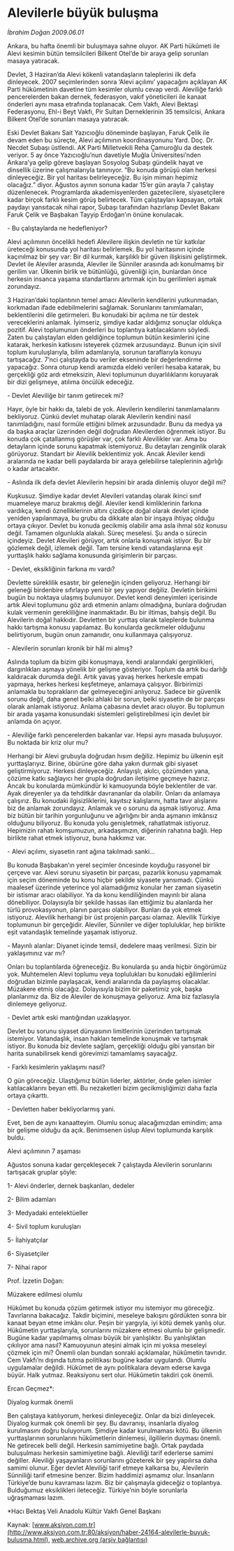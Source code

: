 # Alevilerle büyük buluşma

*İbrahim Doğan 2009.06.01*

<div class="news-detail-text-todays">
 <div>
 </div>
 <div>
 </div>
 <div id="newsSpot">
  <font class="detail-spot">
   Ankara, bu hafta önemli bir buluşmaya sahne oluyor. AK Parti hükûmeti ile Alevi kesimin bütün temsilcileri Bilkent Otel’de bir araya gelip sorunları masaya yatıracak.
  </font>
 </div>
 <div id="newsText">
  <font class="detail-text">
   <!--[if gte mso 9]><xml>  <w:WordDocument>   <w:View>Normal</w:View>   <w:Zoom>0</w:Zoom>   <w:TrackMoves/>   <w:TrackFormatting/>   <w:HyphenationZone>21</w:HyphenationZone>   <w:PunctuationKerning/>   <w:ValidateAgainstSchemas/>   <w:SaveIfXMLInvalid>false</w:SaveIfXMLInvalid>   <w:IgnoreMixedContent>false</w:IgnoreMixedContent>   <w:AlwaysShowPlaceholderText>false</w:AlwaysShowPlaceholderText>   <w:DoNotPromoteQF/>   <w:LidThemeOther>TR</w:LidThemeOther>   <w:LidThemeAsian>X-NONE</w:LidThemeAsian>   <w:LidThemeComplexScript>X-NONE</w:LidThemeComplexScript>   <w:Compatibility>    <w:BreakWrappedTables/>    <w:SnapToGridInCell/>    <w:WrapTextWithPunct/>    <w:UseAsianBreakRules/>    <w:DontGrowAutofit/>    <w:SplitPgBreakAndParaMark/>    <w:DontVertAlignCellWithSp/>    <w:DontBreakConstrainedForcedTables/>    <w:DontVertAlignInTxbx/>    <w:Word11KerningPairs/>    <w:CachedColBalance/>   </w:Compatibility>   <w:BrowserLevel>MicrosoftInternetExplorer4</w:BrowserLevel>   <m:mathPr>    <m:mathFont m:val="Cambria Math"/>    <m:brkBin m:val="before"/>    <m:brkBinSub m:val="&#45;-"/>    <m:smallFrac m:val="off"/>    <m:dispDef/>    <m:lMargin m:val="0"/>    <m:rMargin m:val="0"/>    <m:defJc m:val="centerGroup"/>    <m:wrapIndent m:val="1440"/>    <m:intLim m:val="subSup"/>    <m:naryLim m:val="undOvr"/>   </m:mathPr></w:WordDocument> </xml><![endif]-->
   <!--[if gte mso 9]><xml>  <w:LatentStyles DefLockedState="false" DefUnhideWhenUsed="true"   DefSemiHidden="true" DefQFormat="false" DefPriority="99"   LatentStyleCount="267">   <w:LsdException Locked="false" Priority="0" SemiHidden="false"    UnhideWhenUsed="false" QFormat="true" Name="Normal"/>   <w:LsdException Locked="false" Priority="9" SemiHidden="false"    UnhideWhenUsed="false" QFormat="true" Name="heading 1"/>   <w:LsdException Locked="false" Priority="9" QFormat="true" Name="heading 2"/>   <w:LsdException Locked="false" Priority="9" QFormat="true" Name="heading 3"/>   <w:LsdException Locked="false" Priority="9" QFormat="true" Name="heading 4"/>   <w:LsdException Locked="false" Priority="9" QFormat="true" Name="heading 5"/>   <w:LsdException Locked="false" Priority="9" QFormat="true" Name="heading 6"/>   <w:LsdException Locked="false" Priority="9" QFormat="true" Name="heading 7"/>   <w:LsdException Locked="false" Priority="9" QFormat="true" Name="heading 8"/>   <w:LsdException Locked="false" Priority="9" QFormat="true" Name="heading 9"/>   <w:LsdException Locked="false" Priority="39" Name="toc 1"/>   <w:LsdException Locked="false" Priority="39" Name="toc 2"/>   <w:LsdException Locked="false" Priority="39" Name="toc 3"/>   <w:LsdException Locked="false" Priority="39" Name="toc 4"/>   <w:LsdException Locked="false" Priority="39" Name="toc 5"/>   <w:LsdException Locked="false" Priority="39" Name="toc 6"/>   <w:LsdException Locked="false" Priority="39" Name="toc 7"/>   <w:LsdException Locked="false" Priority="39" Name="toc 8"/>   <w:LsdException Locked="false" Priority="39" Name="toc 9"/>   <w:LsdException Locked="false" Priority="35" QFormat="true" Name="caption"/>   <w:LsdException Locked="false" Priority="10" SemiHidden="false"    UnhideWhenUsed="false" QFormat="true" Name="Title"/>   <w:LsdException Locked="false" Priority="1" Name="Default Paragraph Font"/>   <w:LsdException Locked="false" Priority="11" SemiHidden="false"    UnhideWhenUsed="false" QFormat="true" Name="Subtitle"/>   <w:LsdException Locked="false" Priority="22" SemiHidden="false"    UnhideWhenUsed="false" QFormat="true" Name="Strong"/>   <w:LsdException Locked="false" Priority="20" SemiHidden="false"    UnhideWhenUsed="false" QFormat="true" Name="Emphasis"/>   <w:LsdException Locked="false" Priority="59" SemiHidden="false"    UnhideWhenUsed="false" Name="Table Grid"/>   <w:LsdException Locked="false" UnhideWhenUsed="false" Name="Placeholder Text"/>   <w:LsdException Locked="false" Priority="1" SemiHidden="false"    UnhideWhenUsed="false" QFormat="true" Name="No Spacing"/>   <w:LsdException Locked="false" Priority="60" SemiHidden="false"    UnhideWhenUsed="false" Name="Light Shading"/>   <w:LsdException Locked="false" Priority="61" SemiHidden="false"    UnhideWhenUsed="false" Name="Light List"/>   <w:LsdException Locked="false" Priority="62" SemiHidden="false"    UnhideWhenUsed="false" Name="Light Grid"/>   <w:LsdException Locked="false" Priority="63" SemiHidden="false"    UnhideWhenUsed="false" Name="Medium Shading 1"/>   <w:LsdException Locked="false" Priority="64" SemiHidden="false"    UnhideWhenUsed="false" Name="Medium Shading 2"/>   <w:LsdException Locked="false" Priority="65" SemiHidden="false"    UnhideWhenUsed="false" Name="Medium List 1"/>   <w:LsdException Locked="false" Priority="66" SemiHidden="false"    UnhideWhenUsed="false" Name="Medium List 2"/>   <w:LsdException Locked="false" Priority="67" SemiHidden="false"    UnhideWhenUsed="false" Name="Medium Grid 1"/>   <w:LsdException Locked="false" Priority="68" SemiHidden="false"    UnhideWhenUsed="false" Name="Medium Grid 2"/>   <w:LsdException Locked="false" Priority="69" SemiHidden="false"    UnhideWhenUsed="false" Name="Medium Grid 3"/>   <w:LsdException Locked="false" Priority="70" SemiHidden="false"    UnhideWhenUsed="false" Name="Dark List"/>   <w:LsdException Locked="false" Priority="71" SemiHidden="false"    UnhideWhenUsed="false" Name="Colorful Shading"/>   <w:LsdException Locked="false" Priority="72" SemiHidden="false"    UnhideWhenUsed="false" Name="Colorful List"/>   <w:LsdException Locked="false" Priority="73" SemiHidden="false"    UnhideWhenUsed="false" Name="Colorful Grid"/>   <w:LsdException Locked="false" Priority="60" SemiHidden="false"    UnhideWhenUsed="false" Name="Light Shading Accent 1"/>   <w:LsdException Locked="false" Priority="61" SemiHidden="false"    UnhideWhenUsed="false" Name="Light List Accent 1"/>   <w:LsdException Locked="false" Priority="62" SemiHidden="false"    UnhideWhenUsed="false" Name="Light Grid Accent 1"/>   <w:LsdException Locked="false" Priority="63" SemiHidden="false"    UnhideWhenUsed="false" Name="Medium Shading 1 Accent 1"/>   <w:LsdException Locked="false" Priority="64" SemiHidden="false"    UnhideWhenUsed="false" Name="Medium Shading 2 Accent 1"/>   <w:LsdException Locked="false" Priority="65" SemiHidden="false"    UnhideWhenUsed="false" Name="Medium List 1 Accent 1"/>   <w:LsdException Locked="false" UnhideWhenUsed="false" Name="Revision"/>   <w:LsdException Locked="false" Priority="34" SemiHidden="false"    UnhideWhenUsed="false" QFormat="true" Name="List Paragraph"/>   <w:LsdException Locked="false" Priority="29" SemiHidden="false"    UnhideWhenUsed="false" QFormat="true" Name="Quote"/>   <w:LsdException Locked="false" Priority="30" SemiHidden="false"    UnhideWhenUsed="false" QFormat="true" Name="Intense Quote"/>   <w:LsdException Locked="false" Priority="66" SemiHidden="false"    UnhideWhenUsed="false" Name="Medium List 2 Accent 1"/>   <w:LsdException Locked="false" Priority="67" SemiHidden="false"    UnhideWhenUsed="false" Name="Medium Grid 1 Accent 1"/>   <w:LsdException Locked="false" Priority="68" SemiHidden="false"    UnhideWhenUsed="false" Name="Medium Grid 2 Accent 1"/>   <w:LsdException Locked="false" Priority="69" SemiHidden="false"    UnhideWhenUsed="false" Name="Medium Grid 3 Accent 1"/>   <w:LsdException Locked="false" Priority="70" SemiHidden="false"    UnhideWhenUsed="false" Name="Dark List Accent 1"/>   <w:LsdException Locked="false" Priority="71" SemiHidden="false"    UnhideWhenUsed="false" Name="Colorful Shading Accent 1"/>   <w:LsdException Locked="false" Priority="72" SemiHidden="false"    UnhideWhenUsed="false" Name="Colorful List Accent 1"/>   <w:LsdException Locked="false" Priority="73" SemiHidden="false"    UnhideWhenUsed="false" Name="Colorful Grid Accent 1"/>   <w:LsdException Locked="false" Priority="60" SemiHidden="false"    UnhideWhenUsed="false" Name="Light Shading Accent 2"/>   <w:LsdException Locked="false" Priority="61" SemiHidden="false"    UnhideWhenUsed="false" Name="Light List Accent 2"/>   <w:LsdException Locked="false" Priority="62" SemiHidden="false"    UnhideWhenUsed="false" Name="Light Grid Accent 2"/>   <w:LsdException Locked="false" Priority="63" SemiHidden="false"    UnhideWhenUsed="false" Name="Medium Shading 1 Accent 2"/>   <w:LsdException Locked="false" Priority="64" SemiHidden="false"    UnhideWhenUsed="false" Name="Medium Shading 2 Accent 2"/>   <w:LsdException Locked="false" Priority="65" SemiHidden="false"    UnhideWhenUsed="false" Name="Medium List 1 Accent 2"/>   <w:LsdException Locked="false" Priority="66" SemiHidden="false"    UnhideWhenUsed="false" Name="Medium List 2 Accent 2"/>   <w:LsdException Locked="false" Priority="67" SemiHidden="false"    UnhideWhenUsed="false" Name="Medium Grid 1 Accent 2"/>   <w:LsdException Locked="false" Priority="68" SemiHidden="false"    UnhideWhenUsed="false" Name="Medium Grid 2 Accent 2"/>   <w:LsdException Locked="false" Priority="69" SemiHidden="false"    UnhideWhenUsed="false" Name="Medium Grid 3 Accent 2"/>   <w:LsdException Locked="false" Priority="70" SemiHidden="false"    UnhideWhenUsed="false" Name="Dark List Accent 2"/>   <w:LsdException Locked="false" Priority="71" SemiHidden="false"    UnhideWhenUsed="false" Name="Colorful Shading Accent 2"/>   <w:LsdException Locked="false" Priority="72" SemiHidden="false"    UnhideWhenUsed="false" Name="Colorful List Accent 2"/>   <w:LsdException Locked="false" Priority="73" SemiHidden="false"    UnhideWhenUsed="false" Name="Colorful Grid Accent 2"/>   <w:LsdException Locked="false" Priority="60" SemiHidden="false"    UnhideWhenUsed="false" Name="Light Shading Accent 3"/>   <w:LsdException Locked="false" Priority="61" SemiHidden="false"    UnhideWhenUsed="false" Name="Light List Accent 3"/>   <w:LsdException Locked="false" Priority="62" SemiHidden="false"    UnhideWhenUsed="false" Name="Light Grid Accent 3"/>   <w:LsdException Locked="false" Priority="63" SemiHidden="false"    UnhideWhenUsed="false" Name="Medium Shading 1 Accent 3"/>   <w:LsdException Locked="false" Priority="64" SemiHidden="false"    UnhideWhenUsed="false" Name="Medium Shading 2 Accent 3"/>   <w:LsdException Locked="false" Priority="65" SemiHidden="false"    UnhideWhenUsed="false" Name="Medium List 1 Accent 3"/>   <w:LsdException Locked="false" Priority="66" SemiHidden="false"    UnhideWhenUsed="false" Name="Medium List 2 Accent 3"/>   <w:LsdException Locked="false" Priority="67" SemiHidden="false"    UnhideWhenUsed="false" Name="Medium Grid 1 Accent 3"/>   <w:LsdException Locked="false" Priority="68" SemiHidden="false"    UnhideWhenUsed="false" Name="Medium Grid 2 Accent 3"/>   <w:LsdException Locked="false" Priority="69" SemiHidden="false"    UnhideWhenUsed="false" Name="Medium Grid 3 Accent 3"/>   <w:LsdException Locked="false" Priority="70" SemiHidden="false"    UnhideWhenUsed="false" Name="Dark List Accent 3"/>   <w:LsdException Locked="false" Priority="71" SemiHidden="false"    UnhideWhenUsed="false" Name="Colorful Shading Accent 3"/>   <w:LsdException Locked="false" Priority="72" SemiHidden="false"    UnhideWhenUsed="false" Name="Colorful List Accent 3"/>   <w:LsdException Locked="false" Priority="73" SemiHidden="false"    UnhideWhenUsed="false" Name="Colorful Grid Accent 3"/>   <w:LsdException Locked="false" Priority="60" SemiHidden="false"    UnhideWhenUsed="false" Name="Light Shading Accent 4"/>   <w:LsdException Locked="false" Priority="61" SemiHidden="false"    UnhideWhenUsed="false" Name="Light List Accent 4"/>   <w:LsdException Locked="false" Priority="62" SemiHidden="false"    UnhideWhenUsed="false" Name="Light Grid Accent 4"/>   <w:LsdException Locked="false" Priority="63" SemiHidden="false"    UnhideWhenUsed="false" Name="Medium Shading 1 Accent 4"/>   <w:LsdException Locked="false" Priority="64" SemiHidden="false"    UnhideWhenUsed="false" Name="Medium Shading 2 Accent 4"/>   <w:LsdException Locked="false" Priority="65" SemiHidden="false"    UnhideWhenUsed="false" Name="Medium List 1 Accent 4"/>   <w:LsdException Locked="false" Priority="66" SemiHidden="false"    UnhideWhenUsed="false" Name="Medium List 2 Accent 4"/>   <w:LsdException Locked="false" Priority="67" SemiHidden="false"    UnhideWhenUsed="false" Name="Medium Grid 1 Accent 4"/>   <w:LsdException Locked="false" Priority="68" SemiHidden="false"    UnhideWhenUsed="false" Name="Medium Grid 2 Accent 4"/>   <w:LsdException Locked="false" Priority="69" SemiHidden="false"    UnhideWhenUsed="false" Name="Medium Grid 3 Accent 4"/>   <w:LsdException Locked="false" Priority="70" SemiHidden="false"    UnhideWhenUsed="false" Name="Dark List Accent 4"/>   <w:LsdException Locked="false" Priority="71" SemiHidden="false"    UnhideWhenUsed="false" Name="Colorful Shading Accent 4"/>   <w:LsdException Locked="false" Priority="72" SemiHidden="false"    UnhideWhenUsed="false" Name="Colorful List Accent 4"/>   <w:LsdException Locked="false" Priority="73" SemiHidden="false"    UnhideWhenUsed="false" Name="Colorful Grid Accent 4"/>   <w:LsdException Locked="false" Priority="60" SemiHidden="false"    UnhideWhenUsed="false" Name="Light Shading Accent 5"/>   <w:LsdException Locked="false" Priority="61" SemiHidden="false"    UnhideWhenUsed="false" Name="Light List Accent 5"/>   <w:LsdException Locked="false" Priority="62" SemiHidden="false"    UnhideWhenUsed="false" Name="Light Grid Accent 5"/>   <w:LsdException Locked="false" Priority="63" SemiHidden="false"    UnhideWhenUsed="false" Name="Medium Shading 1 Accent 5"/>   <w:LsdException Locked="false" Priority="64" SemiHidden="false"    UnhideWhenUsed="false" Name="Medium Shading 2 Accent 5"/>   <w:LsdException Locked="false" Priority="65" SemiHidden="false"    UnhideWhenUsed="false" Name="Medium List 1 Accent 5"/>   <w:LsdException Locked="false" Priority="66" SemiHidden="false"    UnhideWhenUsed="false" Name="Medium List 2 Accent 5"/>   <w:LsdException Locked="false" Priority="67" SemiHidden="false"    UnhideWhenUsed="false" Name="Medium Grid 1 Accent 5"/>   <w:LsdException Locked="false" Priority="68" SemiHidden="false"    UnhideWhenUsed="false" Name="Medium Grid 2 Accent 5"/>   <w:LsdException Locked="false" Priority="69" SemiHidden="false"    UnhideWhenUsed="false" Name="Medium Grid 3 Accent 5"/>   <w:LsdException Locked="false" Priority="70" SemiHidden="false"    UnhideWhenUsed="false" Name="Dark List Accent 5"/>   <w:LsdException Locked="false" Priority="71" SemiHidden="false"    UnhideWhenUsed="false" Name="Colorful Shading Accent 5"/>   <w:LsdException Locked="false" Priority="72" SemiHidden="false"    UnhideWhenUsed="false" Name="Colorful List Accent 5"/>   <w:LsdException Locked="false" Priority="73" SemiHidden="false"    UnhideWhenUsed="false" Name="Colorful Grid Accent 5"/>   <w:LsdException Locked="false" Priority="60" SemiHidden="false"    UnhideWhenUsed="false" Name="Light Shading Accent 6"/>   <w:LsdException Locked="false" Priority="61" SemiHidden="false"    UnhideWhenUsed="false" Name="Light List Accent 6"/>   <w:LsdException Locked="false" Priority="62" SemiHidden="false"    UnhideWhenUsed="false" Name="Light Grid Accent 6"/>   <w:LsdException Locked="false" Priority="63" SemiHidden="false"    UnhideWhenUsed="false" Name="Medium Shading 1 Accent 6"/>   <w:LsdException Locked="false" Priority="64" SemiHidden="false"    UnhideWhenUsed="false" Name="Medium Shading 2 Accent 6"/>   <w:LsdException Locked="false" Priority="65" SemiHidden="false"    UnhideWhenUsed="false" Name="Medium List 1 Accent 6"/>   <w:LsdException Locked="false" Priority="66" SemiHidden="false"    UnhideWhenUsed="false" Name="Medium List 2 Accent 6"/>   <w:LsdException Locked="false" Priority="67" SemiHidden="false"    UnhideWhenUsed="false" Name="Medium Grid 1 Accent 6"/>   <w:LsdException Locked="false" Priority="68" SemiHidden="false"    UnhideWhenUsed="false" Name="Medium Grid 2 Accent 6"/>   <w:LsdException Locked="false" Priority="69" SemiHidden="false"    UnhideWhenUsed="false" Name="Medium Grid 3 Accent 6"/>   <w:LsdException Locked="false" Priority="70" SemiHidden="false"    UnhideWhenUsed="false" Name="Dark List Accent 6"/>   <w:LsdException Locked="false" Priority="71" SemiHidden="false"    UnhideWhenUsed="false" Name="Colorful Shading Accent 6"/>   <w:LsdException Locked="false" Priority="72" SemiHidden="false"    UnhideWhenUsed="false" Name="Colorful List Accent 6"/>   <w:LsdException Locked="false" Priority="73" SemiHidden="false"    UnhideWhenUsed="false" Name="Colorful Grid Accent 6"/>   <w:LsdException Locked="false" Priority="19" SemiHidden="false"    UnhideWhenUsed="false" QFormat="true" Name="Subtle Emphasis"/>   <w:LsdException Locked="false" Priority="21" SemiHidden="false"    UnhideWhenUsed="false" QFormat="true" Name="Intense Emphasis"/>   <w:LsdException Locked="false" Priority="31" SemiHidden="false"    UnhideWhenUsed="false" QFormat="true" Name="Subtle Reference"/>   <w:LsdException Locked="false" Priority="32" SemiHidden="false"    UnhideWhenUsed="false" QFormat="true" Name="Intense Reference"/>   <w:LsdException Locked="false" Priority="33" SemiHidden="false"    UnhideWhenUsed="false" QFormat="true" Name="Book Title"/>   <w:LsdException Locked="false" Priority="37" Name="Bibliography"/>   <w:LsdException Locked="false" Priority="39" QFormat="true" Name="TOC Heading"/>  </w:LatentStyles> </xml><![endif]-->
   <!--  /* Style Definitions */  p.MsoNormal, li.MsoNormal, div.MsoNormal 	{mso-style-unhide:no; 	mso-style-qformat:yes; 	mso-style-parent:""; 	margin:0cm; 	margin-bottom:.0001pt; 	mso-pagination:widow-orphan; 	font-size:12.0pt; 	font-family:"Times New Roman","serif"; 	mso-fareast-font-family:"Times New Roman";} .MsoChpDefault 	{mso-style-type:export-only; 	mso-default-props:yes; 	font-size:10.0pt; 	mso-ansi-font-size:10.0pt; 	mso-bidi-font-size:10.0pt;} @page Section1 	{size:612.0pt 792.0pt; 	margin:70.85pt 70.85pt 70.85pt 70.85pt; 	mso-header-margin:35.4pt; 	mso-footer-margin:35.4pt; 	mso-paper-source:0;} div.Section1 	{page:Section1;} -->
   <!--[if gte mso 10]> <style>  /* Style Definitions */  table.MsoNormalTable 	{mso-style-name:"Normal Tablo"; 	mso-tstyle-rowband-size:0; 	mso-tstyle-colband-size:0; 	mso-style-noshow:yes; 	mso-style-priority:99; 	mso-style-qformat:yes; 	mso-style-parent:""; 	mso-padding-alt:0cm 5.4pt 0cm 5.4pt; 	mso-para-margin:0cm; 	mso-para-margin-bottom:.0001pt; 	mso-pagination:widow-orphan; 	font-size:11.0pt; 	font-family:"Calibri","sans-serif"; 	mso-ascii-font-family:Calibri; 	mso-ascii-theme-font:minor-latin; 	mso-fareast-font-family:"Times New Roman"; 	mso-fareast-theme-font:minor-fareast; 	mso-hansi-font-family:Calibri; 	mso-hansi-theme-font:minor-latin; 	mso-bidi-font-family:"Times New Roman"; 	mso-bidi-theme-font:minor-bidi;} </style> <![endif]-->
   <p class="MsoNormal">
    Devlet, 3 Haziran’da Alevi kökenli vatandaşların taleplerini ilk defa dinleyecek. 2007 seçimlerinden sonra ‘Alevi açılımı’ yapacağını açıklayan AK Parti hükûmetinin davetine tüm kesimler olumlu cevap verdi. Aleviliğe farklı pencerelerden bakan dernek, federasyon, vakıf yöneticileri ile kanaat önderleri aynı masa etrafında toplanacak. Cem Vakfı, Alevi Bektaşi Federasyonu, Ehl-i Beyt Vakfı, Pir Sultan Derneklerinin 35 temsilcisi, Ankara Bilkent Otel’de sorunları masaya yatıracak.
   </p>
   <p class="MsoNormal">
    Eski Devlet Bakanı Sait Yazıcıoğlu döneminde başlayan, Faruk Çelik ile devam eden bu süreçte, Alevi açılımının koordinasyonunu Yard. Doç. Dr. Necdet Subaşı üstlendi. AK Parti Milletvekili Reha Çamuroğlu da destek veriyor. 5 ay önce Yazıcıoğlu’nun davetiyle Muğla Üniversitesi’nden Ankara’ya gelip göreve başlayan Sosyolog Subaşı gündelik hayat ve dinsellik üzerine çalışmalarıyla tanınıyor. “Bu konuda görüşü olan herkesi dinleyeceğiz. Bir yol haritası belirleyeceğiz. Bu işin mimarı hepimiz olacağız.” diyor. Ağustos ayının sonuna kadar 15’er gün arayla 7 çalıştay düzenlenecek. Programlarda akademisyenlerden gazetecilere, siyasetçilere kadar birçok farklı kesim görüş belirtecek. Tüm çalıştayları kapsayan, ortak paydayı yansıtacak nihai rapor, Subaşı tarafından
    <span>
    </span>
    hazırlanıp Devlet Bakanı Faruk Çelik ve Başbakan Tayyip Erdoğan’ın önüne konulacak.
   </p>
   <p class="MsoNormal">
    - Bu çalıştaylarda ne hedefleniyor?
   </p>
   <p class="MsoNormal">
    Alevi açılımının öncelikli hedefi Alevilere ilişkin devletin ne tür katkılar üreteceği konusunda yol haritası belirlemek. Bu yol haritasının içinde kaçınılmaz bir şey var: Bir dil kurmak, karşılıklı bir güven ilişkisini geliştirmek. Devlet ile Aleviler arasında, Aleviler ile Sünniler arasında adı konulmamış bir gerilim var. Ülkenin birlik ve bütünlüğü, güvenliği için, bunlardan önce herkesin insanca yaşama standartlarını artırmak için bu gerilimleri aşmak zorundayız.
   </p>
   <p class="MsoNormal">
    <span>
    </span>
    3 Haziran’daki toplantının temel amacı Alevilerin kendilerini yutkunmadan, korkmadan ifade edebilmelerini sağlamak. Sorunlarını tanımlamaları, beklentilerini dile getirmeleri. Bu konudaki bir açılıma ne tür destek vereceklerini anlamak. İyimseriz, şimdiye kadar aldığımız sonuçlar oldukça pozitif. Alevi toplumunun önderleri bu toplantıya katılacaklarını söyledi. Zaten bu çalıştayları elden geldiğince toplumun bütün kesimlerini içine katarak, herkesin katkısını isteyerek çözmek arzusundayız. Bunun için sivil toplum kuruluşlarıyla, bilim adamlarıyla, sorunun taraflarıyla konuyu tartışacağız. 7’nci çalıştayda bu veriler ekseninde bir değerlendirme yapacağız. Sonra oturup kendi aramızda eldeki verileri hesaba katarak, bu gerçekliği göz ardı etmeksizin, Alevi toplumunun duyarlılıklarını koruyarak bir dizi gelişmeye, atılıma öncülük edeceğiz.
   </p>
   <p class="MsoNormal">
    <span>
    </span>
    - Devlet Aleviliğe bir tanım getirecek mi?
   </p>
   <p class="MsoNormal">
    Hayır, öyle bir hakkı da, talebi de yok. Alevilerin kendilerini tanımlamalarını bekliyoruz. Çünkü devlet muhatap olarak Alevilerin kendini nasıl tanımladığını, nasıl formüle ettiğini bilmek arzusundadır. Bunu da medya ya da başka araçlar üzerinden değil doğrudan Alevilerden öğrenmek istiyor. Bu konuda çok çatallanmış görüşler var, çok farklı Alevilikler var. Ama bu detayların içinde sorunu kapatmak istemiyoruz. Bu detayları zenginlik olarak görüyoruz. Standart bir Alevilik beklentimiz yok. Ancak Aleviler kendi aralarında ne kadar belli paydalarda bir araya gelebilirse taleplerinin ağırlığı o kadar artacaktır.
   </p>
   <p class="MsoNormal">
    - Aslında ilk defa devlet Alevilerin hepsini bir arada dinlemiş oluyor değil mi?
   </p>
   <p class="MsoNormal">
    Kuşkusuz. Şimdiye kadar devlet Alevileri vatandaş olarak ikinci sınıf muameleye maruz bırakmış değil. Aleviler kendi kimliklerinin farkına vardıkça, kendi öznelliklerinin altını çizdikçe doğal olarak devlet içinde yeniden yapılanmaya, bu grubu da dikkate alan bir inşaya ihtiyaç olduğu ortaya çıkıyor. Devlet bu konuda gecikmiş olabilir ama asla ihmal söz konusu değil. Tamamen olgunlukla alakalı. Süreç meselesi. Şu anda o sürecin içindeyiz. Devlet Alevileri görüyor, artık onlarla konuşmak istiyor. Bu bir gözlemek değil, izlemek değil. Tam tersine kendi vatandaşlarına eşit yurttaşlık hakkı sağlama konusunda girişimlerin bir parçası.
   </p>
   <p class="MsoNormal">
    - Devlet, eksikliğinin farkına mı vardı?
   </p>
   <p class="MsoNormal">
    Devlette süreklilik esastır, bir geleneğin içinden geliyoruz. Herhangi bir geleneği birdenbire sıfırlayıp yeni bir şey yapıyor değiliz. Devletin birikimi bugün bu noktaya ulaşmış bulunuyor. Devlet kendi deneyimleri içerisinde artık Alevi toplumunu göz ardı etmenin anlamı olmadığına, bunlara doğrudan kulak vermenin gerekliliğine inanmaktadır. Bu bir iltimas, bahşiş değil. Bu Alevilerin doğal hakkıdır. Devletten bir yurttaş olarak taleplerde bulunma hakkı tartışma konusu yapılamaz. Bu konularda gecikmeler olduğunu belirtiyorum, bugün onun zamanıdır, onu kullanmaya çalışıyoruz.
   </p>
   <p class="MsoNormal">
    - Alevilerin sorunları kronik bir hâl mi almış?
   </p>
   <p class="MsoNormal">
    Aslında toplum da bizim gibi konuşmaya, kendi aralarındaki gerginlikleri, dargınlıkları aşmaya yönelik bir gelişme gösteriyor. Toplum da artık bu darlığı kaldıracak durumda değil. Artık yavaş yavaş herkes herkesle empati yapmaya, herkes herkesi keşfetmeye, anlamaya çalışıyor. Birbirimizi anlamakla bu toprakların dar gelmeyeceğini anlıyoruz. Sadece bir güvenlik sorunu değil, daha genel belki ahlaki bir sorun, belki siyasetin de bir parçası olarak anlamak istiyoruz. Anlama çabasına devlet aracı oluyor. Bu toplumun bir arada yaşama konusundaki sistemleri geliştirebilmesi için devlet bir anlamda ön açıyor.
   </p>
   <p class="MsoNormal">
    - Aleviliğe farklı pencerelerden bakanlar var. Hepsi aynı masada buluşuyor. Bu noktada bir kriz olur mu?
   </p>
   <p class="MsoNormal">
    Herhangi bir Alevi grubuyla doğrudan hısım değiliz. Hepimiz bu ülkenin eşit yurttaşlarıyız. Birine, öbürüne göre daha yakın durmak gibi siyaset geliştirmiyoruz. Herkesi dinleyeceğiz. Anlayışlı, akılcı, çözümden yana, çözüme katkı sağlayıcı her grupla doğrudan iletişime geçmeye hazırız. Ancak bu konularda mümkündür ki kamuoyunda böyle beklentiler de var. Ayak direyenler ya da tehditkâr davrananlar da olabilir. Onları da anlamaya çalışırız. Bu konudaki ilgisizliklerini, kayıtsız kalışlarını, hatta tavır alışlarını biz de anlamak zorundayız. Anlamak ve o sorunu da aşmak istiyoruz. Ama biz bütün bir tarihin yorgunluğunu ve ağırlığını bir anda aşmanın imkânsız olduğunu biliyoruz. Bu konuda yolu genişletmek, rahatlatmak istiyoruz. Hepimizin rahatı komşumuzun, arkadaşımızın, diğerinin rahatına bağlı. Hep birlikte rahat etmek istiyoruz, buna hakkımız var.
   </p>
   <p class="MsoNormal">
    - Alevi açılımı, siyasetin rant ağına takılmadı sanki…
   </p>
   <p class="MsoNormal">
    Bu konuda Başbakan’ın yerel seçimler öncesinde koyduğu rasyonel bir çerçeve var. Alevi sorunu siyasetin bir parçası, pazarlık konusu yapmamak için seçim döneminde bu konu hiçbir şekilde siyasete yansımadı. Çünkü maalesef üzerinde yeterince yol alamadığımız konular her zaman siyasetin bir istismar aracı olabiliyor. Ya da konu kendiliğinden mayınlı bir alana dönebiliyor. Dolayısıyla bir şekilde hassas ilan ettiğimiz bu alanlarda her türlü provokasyonun, planın parçası olabiliyor. Bunları da yok etmek istiyoruz. Alevilik herhangi bir üst projenin parçası olamaz. Alevilik Türkiye toplumunun bir gerçeğidir. Aleviler, Sünniler ve diğer topluluklar, hep birlikte eşit vatandaşlık temelinde yaşamak istiyoruz.
   </p>
   <p class="MsoNormal">
    - Mayınlı alanlar: Diyanet içinde temsil, dedelere maaş verilmesi. Sizin bir yaklaşımınız var mı?
   </p>
   <p class="MsoNormal">
    Onları bu toplantılarda öğreneceğiz. Bu konularda şu anda hiçbir öngörümüz yok. Muhtemelen Alevi toplumu veya toplulukları bu konudaki eğilimlerini doğrudan bizimle paylaşacak, kendi aralarında da paylaşmış olacaklar. Müzakere etmiş olacağız. Dolayısıyla bizim bir paketimiz yok, başka planlarımız da. Biz de Aleviler de konuşmaya geliyoruz. Ama biz fazlasıyla dinlemeye geliyoruz.
   </p>
   <p class="MsoNormal">
    - Devlet artık eski mantığından uzaklaşıyor.
   </p>
   <p class="MsoNormal">
    Devlet bu sorunu siyaset dünyasının limitlerinin üzerinden tartışmak istemiyor. Vatandaşlık, insan hakları temelinde konuşmak ve tartışmak istiyor. Bu konuda biz devlete sağlam, gerçekliği olduğu gibi yansıtan bir harita sunabilirsek kendi görevimizi tamamlamış sayacağız.
   </p>
   <p class="MsoNormal">
    - Farklı kesimlerin yaklaşımı nasıl?
   </p>
   <p class="MsoNormal">
    O gün göreceğiz. Ulaştığımız bütün liderler, aktörler, önde gelen isimler katılacaklarını beyan etti. Bu nezaketleri bizim gecikmişliğimizi daha fazla ortaya çıkarttı.
   </p>
   <p class="MsoNormal">
    - Devletten haber bekliyorlarmış yani.
   </p>
   <p class="MsoNormal">
    Evet, ben de aynı kanaatteyim. Olumlu sonuç alacağımızdan emindim; ama bir gelişme olduğu da açık. Benimsenen üslup Alevi toplumunda karşılık buldu.
   </p>
   <p class="MsoNormal">
   </p>
   <p class="MsoNormal">
   </p>
   <p class="MsoNormal">
    Alevi açılımının 7 aşaması
   </p>
   <p class="MsoNormal">
   </p>
   <p class="MsoNormal">
    Ağustos sonuna kadar gerçekleşecek 7 çalıştayda Alevilerin sorunlarını tartışacak gruplar şöyle:
   </p>
   <p class="MsoNormal">
    1- Alevi önderler, dernek başkanları, dedeler
   </p>
   <p class="MsoNormal">
    2- Bilim adamları
   </p>
   <p class="MsoNormal">
    3- Medyadaki entelektüeller
   </p>
   <p class="MsoNormal">
    4- Sivil toplum kuruluşları
   </p>
   <p class="MsoNormal">
    5- İlahiyatçılar
   </p>
   <p class="MsoNormal">
    6- Siyasetçiler
   </p>
   <p class="MsoNormal">
    7- Nihai rapor
   </p>
   <p class="MsoNormal">
   </p>
   <p class="MsoNormal">
   </p>
   <p class="MsoNormal">
    Prof. İzzetin Doğan:
   </p>
   <p class="MsoNormal">
    Müzakere edilmesi olumlu
   </p>
   <p class="MsoNormal">
   </p>
   <p class="MsoNormal">
    Hükûmet bu konuda çözüm getirmek istiyor mu istemiyor mu göreceğiz. Tavırlarına bakacağız. Takdir biçimini, meseleye bakışını gördükten sonra bir kanaat beyan etme imkânı olur. Peşin bir yargıyla, iyi kötü demek yanlış olur. Hükûmetin yurttaşlarıyla, sorunlarını müzakere etmesi olumlu bir gelişmedir. Bugüne kadar yapılmamış olması büyük bir yanlışlıktır. Bu yanlışlıktan çıkılıyor ama nasıl? Kamuoyunun ateşini almak için mi yoksa meseleyi çözmek için mi? Önemli olan bundan sonraki açıklamalar, hükûmetin tavrıdır. Cem Vakfı’nı dışında tutma politikası bugüne kadar uygulandı. Olumlu uygulamalar değildi. Hükûmet de aynı politikalara devam ederse kavga büyür. Halk yutmaz. Reaksiyonu sert olur. Hükûmetin takdiri çok önemli.
   </p>
   <p class="MsoNormal">
   </p>
   <p class="MsoNormal">
    Ercan Geçmez*:
   </p>
   <p class="MsoNormal">
    Diyalog kurmak önemli
   </p>
   <p class="MsoNormal">
   </p>
   <p class="MsoNormal">
    Ben çalıştaya katılıyorum, herkesi dinleyeceğiz. Onlar da bizi dinleyecek. Diyalog kurmak çok önemli bir şey. Bu davranışı, insanlarla diyalog kurulmasını doğru buluyorum. Şimdiye kadar kurulmaması kötü. Bu ülkenin yurttaşlarının sorunlarını hükûmetlerin dinlemesi, ilgililerin duyması önemli. Ne getirecek belli değil. Herkesin samimiyetine bağlı. Ortak paydada buluşulması herkesin samimiyetine bağlı. Aleviliği tarif ederlerse samimi değiller. Aleviliği yaşayanların sorunlarını gözeterek bir şey yapılırsa daha samimi olunur. Eğer devlet Aleviliği tarif etmeye kalkarsa bu, Alevilerin Sünniliği tarif etmesine benzer. Bizim haddimizi aşmamız olur. İnsanların Türkiye’de bunu kavraması lazım. Biz bir çalışmayla gideceğiz o toplantıya. Bulduğumuz eksiklikleri ileteceğiz. Türkiye’nin böyle sorunlarla uğraşmaması lazım.
   </p>
   <p class="MsoNormal">
    *Hacı Bektaş Veli Anadolu Kültür Vakfı Genel Başkanı
   </p>
  </font>
 </div>
 <div>
 </div>
 <div>
 </div>
</div>


Kaynak: [www.aksiyon.com.tr](http://www.aksiyon.com.tr:80/aksiyon/haber-24164-alevilerle-buyuk-bulusma.html), [web.archive.org (arşiv bağlantısı)](http://web.archive.org/web/20120719090645/http://www.aksiyon.com.tr:80/aksiyon/haber-24164-alevilerle-buyuk-bulusma.html)
